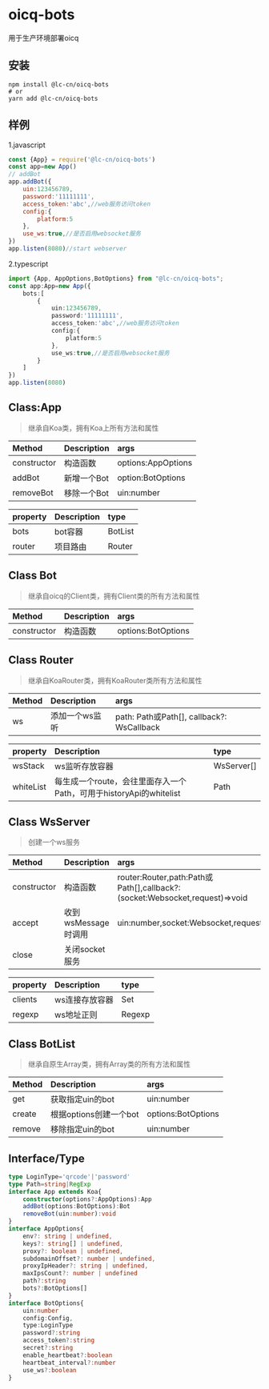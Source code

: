 # oicq-bots
用于生产环境部署oicq
## 安装
```shell
npm install @lc-cn/oicq-bots
# or
yarn add @lc-cn/oicq-bots
```
## 样例
1.javascript
```javascript
const {App} = require('@lc-cn/oicq-bots')
const app=new App()
// addBot
app.addBot({
    uin:123456789,
    password:'11111111',
    access_token:'abc',//web服务访问token
    config:{
        platform:5
    },
    use_ws:true,//是否启用websocket服务
})
app.listen(8080)//start webserver
```
2.typescript

```typescript
import {App, AppOptions,BotOptions} from "@lc-cn/oicq-bots";
const app:App=new App({
    bots:[
        {
            uin:123456789,
            password:'11111111',
            access_token:'abc',//web服务访问token
            config:{
                platform:5
            },
            use_ws:true,//是否启用websocket服务
        }
    ]
})
app.listen(8080)
```
## Class:App
> 继承自Koa类，拥有Koa上所有方法和属性

|Method|Description|args|
|:---|:---|:---|
|constructor|构造函数|options:AppOptions|
|addBot|新增一个Bot|option:BotOptions|
|removeBot|移除一个Bot|uin:number|

|property|Description|type|
|:---|:---|:---|
|bots|bot容器|BotList|
|router|项目路由|Router|
## Class Bot
> 继承自oicq的Client类，拥有Client类的所有方法和属性

|Method|Description|args|
|:---|:---|:---|
|constructor|构造函数|options:BotOptions|
## Class Router
> 继承自KoaRouter类，拥有KoaRouter类所有方法和属性

|Method|Description|args|
|:---|:---|:---|
|ws|添加一个ws监听|path: Path或Path[], callback?: WsCallback|

|property|Description|type|
|:---|:---|:---|
|wsStack|ws监听存放容器|WsServer[]|
|whiteList|每生成一个route，会往里面存入一个Path，可用于historyApi的whitelist|Path|
## Class WsServer
> 创建一个ws服务

|Method|Description|args|
|:---|:---|:---|
|constructor|构造函数|router:Router,path:Path或Path[],callback?:(socket:Websocket,request)=>void|
|accept|收到wsMessage时调用|uin:number,socket:Websocket,request|
|close|关闭socket服务||

|property|Description|type|
|:---|:---|:---|
|clients|ws连接存放容器|Set<Websocket>|
|regexp|ws地址正则|Regexp|
## Class BotList
> 继承自原生Array类，拥有Array类的所有方法和属性

|Method|Description|args|
|:---|:---|:---|
|get|获取指定uin的bot|uin:number|
|create|根据options创建一个bot|options:BotOptions|
|remove|移除指定uin的bot|uin:number|
## Interface/Type
```typescript
type LoginType='qrcode'|'password'
type Path=string|RegExp
interface App extends Koa{
    constructor(options?:AppOptions):App
    addBot(options:BotOptions):Bot
    removeBot(uin:number):void
}
interface AppOptions{
    env?: string | undefined,
    keys?: string[] | undefined,
    proxy?: boolean | undefined,
    subdomainOffset?: number | undefined,
    proxyIpHeader?: string | undefined,
    maxIpsCount?: number | undefined
    path?:string
    bots?:BotOptions[]
}
interface BotOptions{
    uin:number
    config:Config,
    type:LoginType
    password?:string
    access_token?:string
    secret?:string
    enable_heartbeat?:boolean
    heartbeat_interval?:number
    use_ws?:boolean
}
```